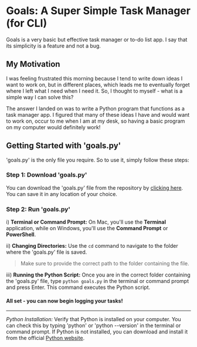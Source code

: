 # Goals: A Super Simple Task Manager (for CLI)

Goals is a very basic but effective task manager or to-do list app. I say that its simplicity is a feature and not a bug. 

## My Motivation

I was feeling frustrated this morning because I tend to write down ideas I want to work on, but in different places, which leads me to eventually forget where I left what I need when I need it. So, I thought to myself - what is a simple way I can solve this?

The answer I landed on was to write a Python program that functions as a task manager app. I figured that many of these ideas I have and would want to work on, occur to me when I am at my desk, so having a basic program on my computer would definitely work! 


## Getting Started with 'goals.py'

'goals.py' is the only file you require. So to use it, simply follow these steps:

### Step 1: Download 'goals.py'

You can download the 'goals.py' file from the repository by [clicking here](https://github.com/SoManyDistractions/Goals/blob/main/goals.py). You can save it in any location of your choice.

### Step 2: Run 'goals.py'

i) **Terminal or Command Prompt:** On Mac, you'll use the **Terminal** application, while on Windows, you'll use the **Command Prompt** or **PowerShell**.

ii) **Changing Directories:** Use the `cd` command to navigate to the folder where the 'goals.py' file is saved. 
> Make sure to provide the correct path to the folder containing the file.

iii) **Running the Python Script:** Once you are in the correct folder containing the 'goals.py' file, type `python goals.py` in the terminal or command prompt and press Enter. This command executes the Python script.

#### All set - you can now begin logging your tasks!
---
*Python Installation:* Verify that Python is installed on your computer. You can check this by typing 'python' or 'python --version' in the terminal or command prompt. If Python is not installed, you can download and install it from the official [Python website](https://www.python.org).
